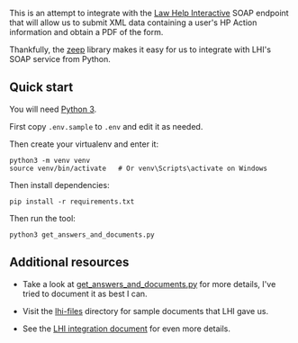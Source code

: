 This is an attempt to integrate with the [Law Help Interactive][LHI]
SOAP endpoint that will allow us to submit XML data containing a user's
HP Action information and obtain a PDF of the form.

Thankfully, the [zeep][] library makes it easy for us to integrate
with LHI's SOAP service from Python.

## Quick start

You will need [Python 3][].

First copy `.env.sample` to `.env` and edit it as needed.

Then create your virtualenv and enter it:

```
python3 -m venv venv
source venv/bin/activate   # Or venv\Scripts\activate on Windows
```

Then install dependencies:

```
pip install -r requirements.txt
```

Then run the tool:

```
python3 get_answers_and_documents.py
```

## Additional resources

* Take a look at [get_answers_and_documents.py][] for more details,
  I've tried to document it as best I can.

* Visit the [lhi-files][] directory for sample documents that
  LHI gave us.

* See the [LHI integration document][] for even more details.

[Python 3]: https://www.python.org/
[LHI]: https://lawhelpinteractive.org/
[get_answers_and_documents.py]: ./get_answers_and_documents.py
[lhi-files]: ./lhi-files/
[LHI integration document]: https://docs.google.com/document/d/1S3On8lTwkUJVtqoI4yaSq4cLuZIfQQVbeVzgQoJN6kI/edit#
[zeep]: https://python-zeep.readthedocs.io/en/master/
